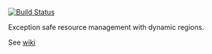 
[![Build Status](https://travis-ci.org/Yuras/io-region.svg?branch=master)](https://travis-ci.org/Yuras/io-region)

Exception safe resource management with dynamic regions.

See [wiki](https://github.com/Yuras/io-region/wiki)
